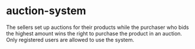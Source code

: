 # auction-system
The sellers set up auctions for their products while the purchaser
who bids the highest amount wins the right to purchase the product in an auction. Only registered
users are allowed to use the system.
